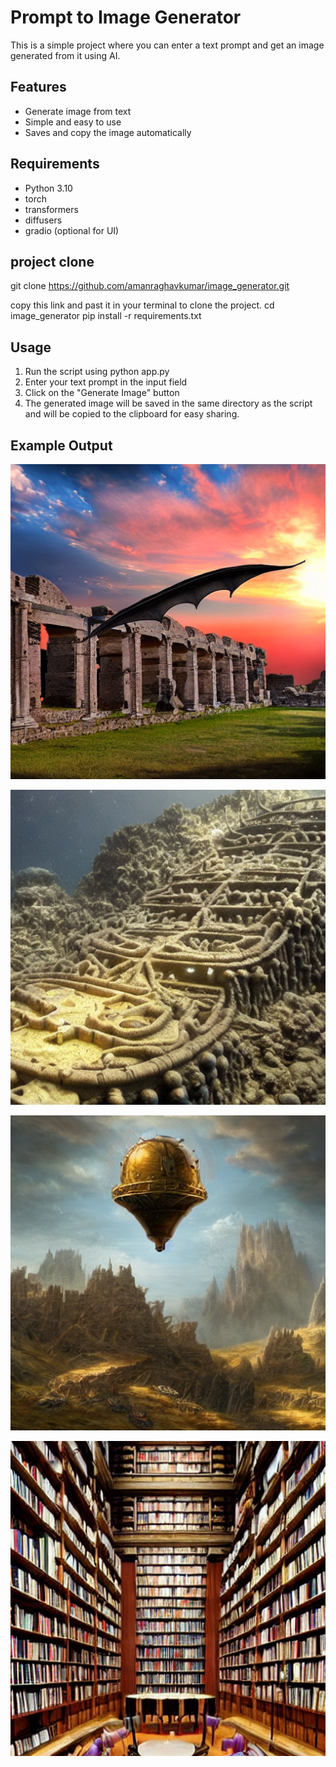 # Prompt to Image Generator

This is a simple project where you can enter a text prompt and get an image generated from it using AI.

## Features

- Generate image from text
- Simple and easy to use
- Saves and copy the image automatically

## Requirements

- Python 3.10
- torch
- transformers
- diffusers
- gradio (optional for UI)


## project clone 

git clone https://github.com/amanraghavkumar/image_generator.git

copy this link and past it in your terminal to clone the project.
cd image_generator
pip install -r requirements.txt
## Usage
1. Run the script using python app.py
2. Enter your text prompt in the input field
3. Click on the "Generate Image" button
4. The generated image will be saved in the same directory as the script and will be copied to
the clipboard for easy sharing.




## Example Output

![alt text](picture/generated_im.png)

![alt text](picture/generated_ima.png)

![alt text](picture/generated_imag.png)

![alt text](picture/generated_image.png)